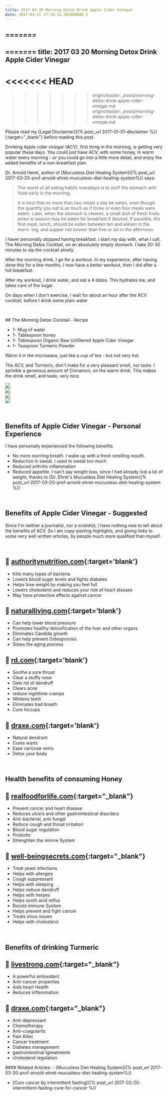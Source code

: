 ```yaml
---
title: 2017 03 20 Morning Detox Drink Apple Cider Vinegar
date: 2017-03-21 17:19:12.302000000 Z
---
```


=======
---

=======
title: 2017 03 20 Morning Detox Drink Apple Cider Vinegar
---

<<<<<<< HEAD
=======
>>>>>>> origin/master:_posts/morning-detox-drink-apple-cider-vinegar.md
>>>>>>> origin/master:_posts/morning-detox-drink-apple-cider-vinegar.md


Please read my [Legal Disclaimer]({% post_url 2017-01-01-disclaimer %}){:target="_blank"} before reading this post.

Drinking Apple cider vinegar (ACV), first thing in the morning, is getting very popular these days. You could just have ACV, with some honey, in warm water every morning - or you could go into a little more detail, and enjoy the added benefits of a non-breakfast plan.

Dr. Arnold Heret, author of [Mucusless Diet Healing System]({% post_url 2017-03-20-prof-arnold-ehret-mucusless-diet-healing-system%}) says:

> The worst of all eating habits nowadays is to stuff the
stomach with food early in the morning.

> It is best that no more than two meals a day be eaten, even though the quantity you eat is as much as if three or even four meals were eaten. Later, when the stomach is cleaner, a small dish of fresh fruits when in season may be eaten for breakfast if desired. If possible, the first meal, lunch, should be eaten between ten and eleven in the morn-
ing, and supper not sooner than five or six in the afternoon.

I haver personally stopped having breakfast. I start my day with, what I call, The Morning Detox Cocktail, on an absolutely empty stomach. I take 20-30 minutes to sip the cocktail slowly.

After the morning drink, I go for a workout. In my experience, after having done this for a few months, I now have a better workout, then I did after a full breakfast.

After my workout, I drink water, and eat a 4 dates. This hydrates me, and takes care of the sugar.

On days when I don't exercise, I wait for about an hour after the ACV cocktail, before I drink some plain water

&nbsp;
<div class='post-block' markdown='1'>
## The Morning Detox Cocktail - Recipe

- 1- Mug of water
- 1- Tablespoon honey
- 1- Tablespoon Organic Raw Unfiltered Apple Cider Vinegar
- 1- Teaspoon Turmeric Powder


Warm it in the microwave, just like a cup of tea - but not very hot.

The ACV,  and Turmeric, don't make for a very pleasant smell, nor taste. I sprinkle a generous amount of Cinnamon, on the warm drink. This makes the drink smell, and taste, very nice.

</div>



<div class='post-block group' >
<div class='amazon-item inset'>
    <a target="_blank"  href="https://www.amazon.com/gp/product/B00ASD2F8O/ref=as_li_tl?ie=UTF8&camp=1789&creative=9325&creativeASIN=B00ASD2F8O&linkCode=as2&tag=primalnow-20&linkId=5ead2e1c2409afe2b5a59ca21b7dc2b8"><img border="0" src="//ws-na.amazon-adsystem.com/widgets/q?_encoding=UTF8&MarketPlace=US&ASIN=B00ASD2F8O&ServiceVersion=20070822&ID=AsinImage&WS=1&Format=_SL250_&tag=primalnow-20" ></a><img src="//ir-na.amazon-adsystem.com/e/ir?t=primalnow-20&l=am2&o=1&a=B00ASD2F8O" width="1" height="1" border="0" alt="" style="border:none !important; margin:0px !important;" />
</div>




<div class='amazon-item inset'>
    <a target="_blank"  href="https://www.amazon.com/gp/product/B0000DI1ZC/ref=as_li_tl?ie=UTF8&camp=1789&creative=9325&creativeASIN=B0000DI1ZC&linkCode=as2&tag=primalnow-20&linkId=da82c0f89e197d76ed65e646547ef928"><img border="0" src="//ws-na.amazon-adsystem.com/widgets/q?_encoding=UTF8&MarketPlace=US&ASIN=B0000DI1ZC&ServiceVersion=20070822&ID=AsinImage&WS=1&Format=_SL250_&tag=primalnow-20" ></a><img src="//ir-na.amazon-adsystem.com/e/ir?t=primalnow-20&l=am2&o=1&a=B0000DI1ZC" width="1" height="1" border="0" alt="" style="border:none !important; margin:0px !important;" />
</div>




<div class='amazon-item inset'>
    <a target="_blank"  href="https://www.amazon.com/gp/product/B000WR4LMY/ref=as_li_tl?ie=UTF8&camp=1789&creative=9325&creativeASIN=B000WR4LMY&linkCode=as2&tag=primalnow-20&linkId=3d0ccea0dbba140f70e426c04b5afcfa"><img border="0" src="//ws-na.amazon-adsystem.com/widgets/q?_encoding=UTF8&MarketPlace=US&ASIN=B000WR4LMY&ServiceVersion=20070822&ID=AsinImage&WS=1&Format=_SL250_&tag=primalnow-20" ></a><img src="//ir-na.amazon-adsystem.com/e/ir?t=primalnow-20&l=am2&o=1&a=B000WR4LMY" width="1" height="1" border="0" alt="" style="border:none !important; margin:0px !important;" />
</div>




<div class='amazon-item inset'>
    <a target="_blank"  href="https://www.amazon.com/gp/product/B00BJ7TKYU/ref=as_li_tl?ie=UTF8&camp=1789&creative=9325&creativeASIN=B00BJ7TKYU&linkCode=as2&tag=primalnow-20&linkId=79afab357c6f131c9051001a20923ddc"><img border="0" src="//ws-na.amazon-adsystem.com/widgets/q?_encoding=UTF8&MarketPlace=US&ASIN=B00BJ7TKYU&ServiceVersion=20070822&ID=AsinImage&WS=1&Format=_SL250_&tag=primalnow-20" ></a><img src="//ir-na.amazon-adsystem.com/e/ir?t=primalnow-20&l=am2&o=1&a=B00BJ7TKYU" width="1" height="1" border="0" alt="" style="border:none !important; margin:0px !important;" />
</div>

</div>


&nbsp;
## Benefits of Apple Cider Vinegar - Personal Experience

I have personally experienced the following benefits
- No more morning breath. I wake up with a fresh smelling mouth.
- Reduction in sweat. I used to sweat too much.
- Reduced arthritis inflammation
- Reduced appetite. I can't say weight loss, since I had already lost a lot of weight, thanks to [Dr. Ehret's Mucusless Diet Healing System({% post_url 2017-03-20-prof-arnold-ehret-mucusless-diet-healing-system %})

&nbsp;

## Benefits of Apple Cider Vinegar - Suggested
Since I'm neither a journalist, nor a scientist, I have nothing new to tell about the benefits of ACV. So I am copy-pasting highlights, and giving links to some very well written articles, by people much more qualified than myself.

&nbsp;

:link: [authoritynutrition.com](https://authoritynutrition.com/6-proven-health-benefits-of-apple-cider-vinegar/){:target='blank'}
----
- Kills many types of bacteria
- Lowers blood sugar levels and fights diabetes
- Helps lose weight by making you feel full
- Lowers cholesterol and reduces your risk of heart disease
- May have protective effects against cancer



:link: [naturalliving.com](http://www.naturallivingideas.com/drinking-apple-cider-vinegar-benefits/){:target='blank'}
----
- Can help lower blood pressure
- Promotes healthy detoxification of the liver and other organs
- Eliminates Candida growth
- Can help prevent Osteoporosis
- Slows the aging process




:link: [rd.com](http://www.rd.com/health/wellness/apple-cider-vinegar-benefits/){:target='blank'}
----
- Soothe a sore throat
- Clear a stuffy nose
- Gets rid of dandruff
- Clears acne
- reduce nighttime cramps
- Whitens teeth
- Eliminates bad breath
- Cure hiccups


:link: [draxe.com](https://draxe.com/apple-cider-vinegar-uses/){:target='blank'}
----
- Natural deodrant
- Cures warts
- Ease varicose veins
- Detox your body




&nbsp;
## Health benefits of consuming Honey

:link: [realfoodforlife.com](http://www.realfoodforlife.com/health-benefits-of-honey/){:target="_blank"}
----
- Prevent cancer and heart disease
- Reduces ulcers and other gastrointestinal disorders
- Anti-bacterial, anti-fungal
- Reduce cough and throat irritation
- Blood sugar regulation
- Probiotic
- Strenghten the immne System



:link: [well-beingsecrets.com](http://www.realfoodforlife.com/health-benefits-of-honey/){:target="_blank"}
----
- Treat yeast infections
- Helps with allergies
- Cough suppressant
- Helps with sleeping
- Helps reduce dandruff
- Helps with herpes
- Helps sooth acid reflux
- Boosts immune System
- Helps prevent and fight cancer
- Treats sinus issues
- Helps with cholesterol


&nbsp;

## Benefits of drinking Turmeric

:link: [livestrong.com](http://www.livestrong.com/article/522698-benefits-of-drinking-turmeric/){:target="_blank"}
----
- A powerful antioxidant
- Anti-cancer properties
- Aids heart Health
- Reduces inflammation


:link: [draxe.com](https://draxe.com/turmeric-benefits/){:target="_blank"}
----
- Anti-depressant
- Chemotherapy
- Anti-coagulants
- Pain Killer
- Cancer treatment
- Diabetes management
- gastrointestinal tgreatments
- cholesterol regulation





<div class='post-block' markdown='1' id='related-articles'>
#### Related Articles:
-   [Mucusless Diet Healing System]({% post_url 2017-03-20-prof-arnold-ehret-mucusless-diet-healing-system%})

-   [Cure cancer by intermittent fasting]({% post_url 2017-03-20-intermittent-fasting-cure-for-cancer %})

</div>
